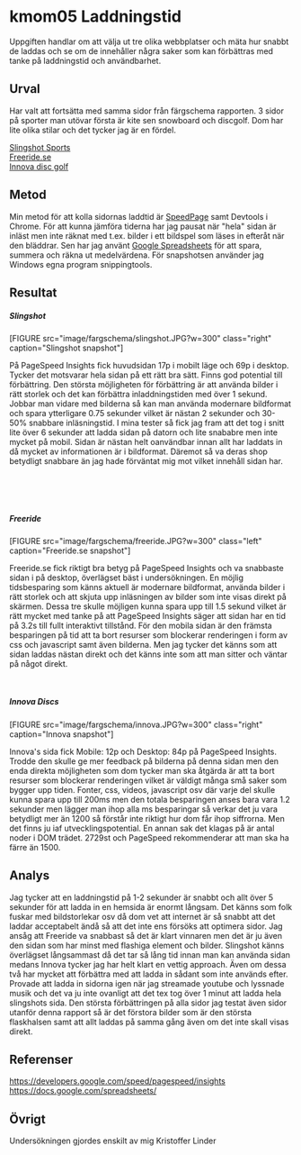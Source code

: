 ---
---
kmom05 Laddningstid
=========================

Uppgiften handlar om att välja ut tre olika webbplatser och mäta hur snabbt de laddas och se om de innehåller några saker som kan förbättras med tanke på laddningstid och användbarhet.

Urval
-----------------------

Har valt att fortsätta med samma sidor från färgschema rapporten. 3 sidor på sporter man utövar första är kite sen snowboard och discgolf. Dom har lite olika stilar och det tycker jag är en fördel.

[Slingshot Sports](https://www.slingshotsports.com/)<br>
[Freeride.se](https://www.freeride.se)<br>
[Innova disc golf](http://www.innovadiscs.com)

Metod
-----------------------

Min metod för att kolla sidornas laddtid är [SpeedPage](https://developers.google.com/speed/pagespeed/insights/) samt Devtools i Chrome. För att kunna jämföra tiderna har jag pausat när "hela" sidan är inläst men inte räknat med t.ex. bilder i ett bildspel som läses in efteråt när den bläddrar. Sen har jag använt [Google Spreadsheets](https://docs.google.com/spreadsheets/d/1vYG5cuo14PdD12VWpDhL2Tq1iCwHQkxwdWcExlmSt0c/edit?usp=sharing) för att spara, summera och räkna ut medelvärdena. För snapshotsen använder jag Windows egna program snippingtools.

Resultat
-----------------------

##### Slingshot

[FIGURE src="image/fargschema/slingshot.JPG?w=300" class="right" caption="Slingshot snapshot"]

På PageSpeed Insights fick huvudsidan 17p i mobilt läge och 69p i desktop. Tycker det motsvarar hela sidan på ett rätt bra sätt. Finns god potential till förbättring. Den största möjligheten för förbättring är att använda bilder i rätt storlek och det kan förbättra inladdningstiden med över 1 sekund. Jobbar man vidare med bilderna så kan man använda modernare bildformat och spara ytterligare 0.75 sekunder vilket är nästan 2 sekunder och 30-50% snabbare inläsningstid. I mina tester så fick jag fram att det tog i snitt lite över 6 sekunder att ladda sidan på datorn och lite snababre men inte mycket på mobil. Sidan är nästan helt oanvändbar innan allt har laddats in då mycket av informationen är i bildformat. Däremot så va deras shop betydligt snabbare än jag hade förväntat mig mot vilket innehåll sidan har.

<br>
<br>
<br>

##### Freeride

[FIGURE src="image/fargschema/freeride.JPG?w=300" class="left" caption="Freeride.se snapshot"]

Freeride.se fick riktigt bra betyg på PageSpeed Insights och va snabbaste sidan i på desktop, överlägset bäst i undersökningen. En möjlig tidsbesparing som känns aktuell är modernare bildformat, använda bilder i rätt storlek och att skjuta upp inläsningen av bilder som inte visas direkt på skärmen. Dessa tre skulle möjligen kunna spara upp till 1.5 sekund vilket är rätt mycket med tanke på att PageSpeed Insights säger att sidan har en tid på 3.2s till fullt interaktivt tillstånd. För den mobila sidan är den främsta besparingen på tid att ta bort resurser som blockerar renderingen i form av css och javascript samt även bilderna. Men jag tycker det känns som att sidan laddas nästan direkt och det känns inte som att man sitter och väntar på något direkt.

<br>

##### Innova Discs

[FIGURE src="image/fargschema/innova.JPG?w=300" class="right" caption="Innova snapshot"]

Innova's sida fick Mobile: 12p och Desktop: 84p på PageSpeed Insights. Trodde den skulle ge mer feedback på bilderna på denna sidan men den enda direkta möjligheten som dom tycker man ska åtgärda är att ta bort resurser som blockerar renderingen vilket är väldigt många små saker som bygger upp tiden. Fonter, css, videos, javascript osv där varje del skulle kunna spara upp till 200ms men den totala besparingen anses bara vara 1.2 sekunder men lägger man ihop alla ms besparingar så verkar det ju vara betydligt mer än 1200 så förstår inte riktigt hur dom får ihop siffrorna. Men det finns ju iaf utvecklingspotential. En annan sak det klagas på är antal noder i DOM trädet. 2729st och PageSpeed rekommenderar att man ska ha färre än 1500.

Analys
-----------------------

Jag tycker att en laddningstid på 1-2 sekunder är snabbt och allt över 5 sekunder för att ladda in en hemsida är enormt långsam. Det känns som folk fuskar med bildstorlekar osv då dom vet att internet är så snabbt att det laddar acceptabelt ändå så att det inte ens försöks att optimera sidor. Jag ansåg att Freeride va snabbast så det är klart vinnaren men det är ju även den sidan som har minst med flashiga element och bilder. Slingshot känns överlägset långsammast då det tar så lång tid innan man kan använda sidan medans Innova tycker jag har helt klart en vettig approach. Även om dessa två har mycket att förbättra med att ladda in sådant som inte används efter. Provade att ladda in sidorna igen när jag streamade youtube och lyssnade musik och det va ju inte ovanligt att det tex tog över 1 minut att ladda hela slingshots sida. Den största förbättringen på alla sidor jag testat även sidor utanför denna rapport så är det förstora bilder som är den största flaskhalsen samt att allt laddas på samma gång även om det inte skall visas direkt.

Referenser
-----------------------

https://developers.google.com/speed/pagespeed/insights
https://docs.google.com/spreadsheets/



Övrigt
-----------------------

Undersökningen gjordes enskilt av mig Kristoffer Linder
